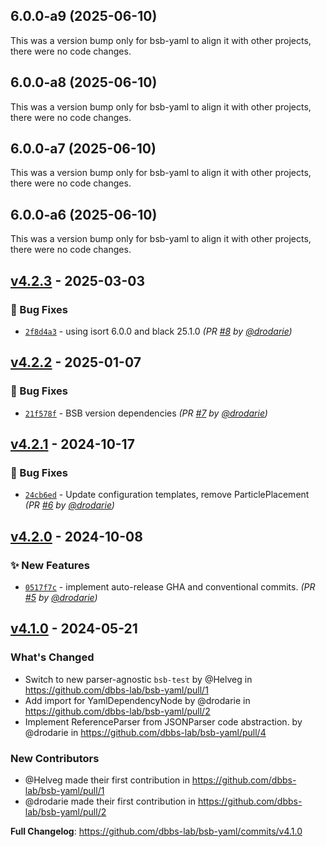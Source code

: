 ## 6.0.0-a9 (2025-06-10)

This was a version bump only for bsb-yaml to align it with other projects, there were no code changes.

## 6.0.0-a8 (2025-06-10)

This was a version bump only for bsb-yaml to align it with other projects, there were no code changes.

## 6.0.0-a7 (2025-06-10)

This was a version bump only for bsb-yaml to align it with other projects, there were no code changes.

## 6.0.0-a6 (2025-06-10)

This was a version bump only for bsb-yaml to align it with other projects, there were no code changes.

## [v4.2.3] - 2025-03-03
### :bug: Bug Fixes
- [`2f8d4a3`](https://github.com/dbbs-lab/bsb-yaml/commit/2f8d4a33e8f2081f4ac920f05dd8c948fe2f2092) - using isort 6.0.0 and black 25.1.0 *(PR [#8](https://github.com/dbbs-lab/bsb-yaml/pull/8) by [@drodarie](https://github.com/drodarie))*


## [v4.2.2] - 2025-01-07
### :bug: Bug Fixes
- [`21f578f`](https://github.com/dbbs-lab/bsb-yaml/commit/21f578f2c4e5d20b80d225ab29fbd986fb24cf62) - BSB version dependencies *(PR [#7](https://github.com/dbbs-lab/bsb-yaml/pull/7) by [@drodarie](https://github.com/drodarie))*


## [v4.2.1] - 2024-10-17
### :bug: Bug Fixes
- [`24cb6ed`](https://github.com/dbbs-lab/bsb-yaml/commit/24cb6edfbb782227daba05cc6f51723d75d83eb0) - Update configuration templates, remove ParticlePlacement *(PR [#6](https://github.com/dbbs-lab/bsb-yaml/pull/6) by [@drodarie](https://github.com/drodarie))*


## [v4.2.0] - 2024-10-08
### :sparkles: New Features
- [`0517f7c`](https://github.com/dbbs-lab/bsb-yaml/commit/0517f7c9115f35f7a856be23db93ddafef6e09e7) - implement auto-release GHA and conventional commits. *(PR [#5](https://github.com/dbbs-lab/bsb-yaml/pull/5) by [@drodarie](https://github.com/drodarie))*


## [v4.1.0] - 2024-05-21
### What's Changed
* Switch to new parser-agnostic `bsb-test` by @Helveg in https://github.com/dbbs-lab/bsb-yaml/pull/1
* Add import for YamlDependencyNode by @drodarie in https://github.com/dbbs-lab/bsb-yaml/pull/2
* Implement ReferenceParser from JSONParser code abstraction. by @drodarie in https://github.com/dbbs-lab/bsb-yaml/pull/4

### New Contributors
* @Helveg made their first contribution in https://github.com/dbbs-lab/bsb-yaml/pull/1
* @drodarie made their first contribution in https://github.com/dbbs-lab/bsb-yaml/pull/2

**Full Changelog**: https://github.com/dbbs-lab/bsb-yaml/commits/v4.1.0

[v4.1.0]: https://github.com/dbbs-lab/bsb-yaml/compare/v4.0.0...v4.1.0
[v4.2.0]: https://github.com/dbbs-lab/bsb-yaml/compare/v4.1.0...v4.2.0
[v4.2.1]: https://github.com/dbbs-lab/bsb-yaml/compare/v4.2.0...v4.2.1
[v4.2.2]: https://github.com/dbbs-lab/bsb-yaml/compare/v4.2.1...v4.2.2
[v4.2.3]: https://github.com/dbbs-lab/bsb-yaml/compare/v4.2.2...v4.2.3
